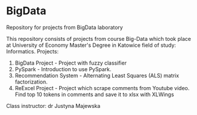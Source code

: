 # BigData
Repository for projects from BigData laboratory

This repository consists of projects from course Big-Data which took place at University of Economy Master's Degree in Katowice field of study: Informatics.
Projects:
1. BigData Project - Project with fuzzy classifier
2. PySpark - Introduction to use PySpark.
3. Recommendation System - Alternating Least Squares (ALS) matrix factorization.
6. ReExcel Project - Project which scrape comments from Youtube video. Find top 10 tokens in comments and save it to xlsx with XLWings 

Class instructor: dr Justyna Majewska

